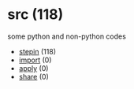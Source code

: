 # src (118)
some python and non-python codes

+ [stepin](stepin/README.md) (118)
+ [import](import/README.md) (0)
+ [apply](apply/README.md) (0)
+ [share](share/README.md) (0)
